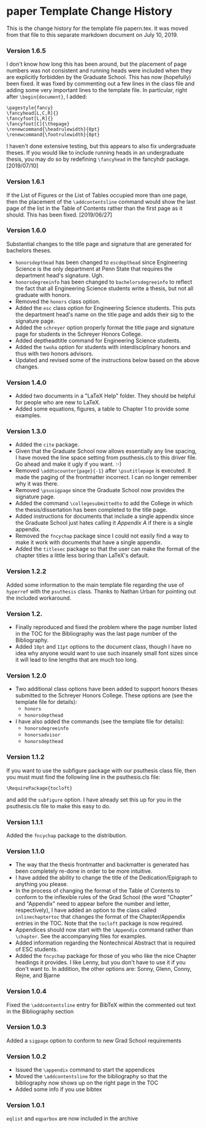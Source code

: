 # paper Template Change History
This is the change history for the template file papern.tex. It was moved from that file to this separate markdown document on July 10, 2019.

### Version 1.6.5
I don't know how long this has been around, but the placement of page numbers was not consistent and running heads were included when they are explicitly forbidden by the Graduate School. This has now (hopefully) been fixed. It was fixed by commenting out a few lines in the class file and adding some very important lines to the template file. In particular, right after `\begin{document}`, I added:

	\pagestyle{fancy}
	\fancyhead[L,C,R]{}
	\fancyfoot[L,R]{}
	\fancyfoot[C]{\thepage}
	\renewcommand{\headrulewidth}{0pt}
	\renewcommand{\footrulewidth}{0pt}

I haven't done extensive testing, but this appears to also fix undergraduate theses. If you would like to include running heads in an undergraduate thesis, you may do so by redefining `\fancyhead` in the fancyhdr package. [2019/07/10]

### Version 1.6.1
If the List of Figures or the List of Tables occupied more than one page, then the placement of the `\addcontentsline` command would show the last page of the list in the Table of Contents rather than the first page as it should. This has been fixed. [2019/06/27]

### Version 1.6.0
Substantial changes to the title page and signature that are generated for bachelors theses.

* `honorsdepthead` has been changed to `escdepthead` since Engineering Science is the only department at Penn State that requires the department head's signature. Ugh.
* `honorsdegreeinfo` has been changed to `bachelorsdegreeinfo` to reflect the fact that all Engineering Science students write a thesis, but not all graduate with honors.
* Removed the `honors` class option.
* Added the `esc` class option for Engineering Science students. This puts the department head's name on the title page and adds their sig to the signature page.
* Added the `schreyer` option properly format the title page and signature page for students in the Schreyer Honors College.
* Added deptheadtitle command for Engineering Science students.
* Added the `twoha` option for students with interdisciplinary honors and thus with two honors advisors.
* Updated and revised some of the instructions below based on the above changes.

### Version 1.4.0
* Added two documents in a "LaTeX Help" folder. They should be helpful for people who are new to LaTeX.
* Added some equations, figures, a table to Chapter 1 to provide some examples.

### Version 1.3.0
* Added the `cite` package.
* Given that the Graduate School now allows essentially any line spacing, I have moved the line space setting from psuthesis.cls to this driver file. Go ahead and make it ugly if you want. :-)
* Removed `\addtocounter{page}{-1}` after `\psutitlepage` is executed. It made the paging of the frontmatter incorrect. I can no longer remember why it was there.
* Removed `\psusigpage` since the Graduate School now provides the signature page.
* Added the command `\collegesubmittedto` to add the College in which the thesis/dissertation has been completed to the title page.
* Added instructions for documents that include a single appendix since the Graduate School just hates calling it *Appendix A* if there is a single appendix.
* Removed the `fncychap` package since I could not easily find a way to make it work with documents that have a single appendix.
* Added the `titlesec` package so that the user can make the format of the chapter titles a little less boring than LaTeX's default.

### Version 1.2.2
Added some information to the main template file regarding the use of `hyperref` with the `psuthesis` class. Thanks to Nathan Urban for pointing out the included workaround.

### Version 1.2.
* Finally reproduced and fixed the problem where the page number listed in the TOC for the Bibliography was the last page number of the Bibliography.
* Added `10pt` and `11pt` options to the document class, though I have no idea why anyone would want to use such insanely small font sizes since it will lead to line lengths that are much too long.

### Version 1.2.0
* Two additional class options have been added to support honors theses submitted to the Schreyer Honors College. These options are (see the template file for details):
	- `honors`
	- `honorsdepthead`
* I have also added the commands (see the template file for details):
	- `honorsdegreeinfo`
	- `honorsadvisor`
	- `honorsdepthead`

### Version 1.1.2
If you want to use the subfigure package with our psuthesis class file, then you must must find the following line in the psuthesis.cls file:

	\RequirePackage{tocloft}

and add the `subfigure` option. I have already set this up for you in the psuthesis.cls file to make this easy to do.

### Version 1.1.1
Added the `fncychap` package to the distribution.

### Version 1.1.0	
* The way that the thesis frontmatter and backmatter is generated has been completely re-done in order to be more intuitive.
* I have added the ability to change the title of the Dedication/Epigraph to anything you please.
* In the process of changing the format of the Table of Contents to conform to the inflexible rules of the Grad School (the word "Chapter" and "Appendix" need to appear before the number and letter, respectively), I have added an option to the class called `inlinechaptertoc` that changes the format of the Chapter/Appendix entries in the TOC. Note that the `tocloft` package is now required.
* Appendices should now start with the `\Appendix` command rather than `\chapter`. See the accompanying files for examples.
* Added information regarding the Nontechnical Abstract that is required of ESC students.
* Added the `fncychap` package for those of you who like the nice Chapter headings it provides. I like Lenny, but you don't have to use it if you don't want to. In addition, the other options are: Sonny, Glenn, Conny, Rejne, and Bjarne

### Version 1.0.4
Fixed the `\addcontentsline` entry for BibTeX within the commented out text in the Bibliography section

### Version 1.0.3
Added a `sigpage` option to conform to new Grad School requirements

### Version 1.0.2
* Issued the `\appendix` command to start the appendices
* Moved the `\addcontentsline` for the bibliography so that the bibliography now shows up on the right page in the TOC
* Added some info if you use bibtex

### Version 1.0.1
`eqlist` and `eqparbox` are now included in the archive